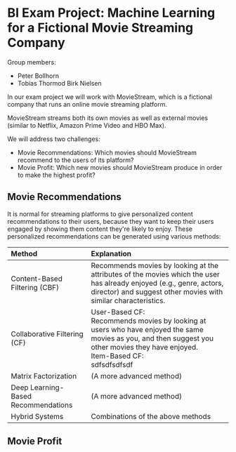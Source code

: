 # BI Exam Project: Machine Learning for a Fictional Movie Streaming Company

Group members:
- Peter Bollhorn
- Tobias Thormod Birk Nielsen

In our exam project we will work with MovieStream, which is a fictional company that runs an online movie streaming platform.

MovieStream streams both its own movies as well as external movies (similar to Netflix, Amazon Prime Video and HBO Max).

We will address two challenges:
- Movie Recommendations: Which movies should MovieStream recommend to the users of its platform?
- Movie Profit: Which new movies should MovieStream produce in order to make the highest profit?


## Movie Recommendations
It is normal for streaming platforms to give personalized content recommendations to their users, because they want to keep their users engaged by showing them content they're likely to enjoy. These personalized recommendations can be generated using various methods:






| Method                                    | Explanation                                                                                                                                                                           |
|:------------------------------------------|:--------------------------------------------------------------------------------------------------------------------------------------------------------------------------------------|
| Content-Based Filtering (CBF)             | Recommends movies by looking at the attributes of the movies which the user has already enjoyed (e.g., genre, actors, director) and suggest other movies with similar characteristics.|
| Collaborative Filtering (CF)              | User-Based CF:<br>Recommends movies by looking at users who have enjoyed the same movies as you, and then suggest you other movies they have enjoyed.<br>Item-Based CF:<br>sdfsdfsdfsdf                 |
| Matrix Factorization                      | (A more advanced method)  |
| Deep Learning-Based Recommendations       | (A more advanced method)  |
| Hybrid Systems                            | Combinations of the above methods


## Movie Profit
